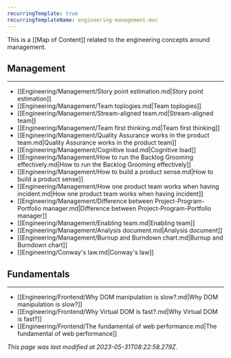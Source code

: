 ```yaml
---
recurringTemplate: true
recurringTemplateName: engineering-management-moc
---
```


This is a [[Map of Content]] related to the engineering concepts around management.

## Management
---
- [[Engineering/Management/Story point estimation.md|Story point estimation]]
- [[Engineering/Management/Team toplogies.md|Team toplogies]]
- [[Engineering/Management/Stream-aligned team.md|Stream-aligned team]]
- [[Engineering/Management/Team first thinking.md|Team first thinking]]
- [[Engineering/Management/Quality Assurance works in the product team.md|Quality Assurance works in the product team]]
- [[Engineering/Management/Cognitive load.md|Cognitive load]]
- [[Engineering/Management/How to run the Backlog Grooming effectively.md|How to run the Backlog Grooming effectively]]
- [[Engineering/Management/How to build a product sense.md|How to build a product sense]]
- [[Engineering/Management/How one product team works when having incident.md|How one product team works when having incident]]
- [[Engineering/Management/Difference between Project-Program-Portfolio manager.md|Difference between Project-Program-Portfolio manager]]
- [[Engineering/Management/Enabling team.md|Enabling team]]
- [[Engineering/Management/Analysis document.md|Analysis document]]
- [[Engineering/Management/Burnup and Burndown chart.md|Burnup and Burndown chart]]
- [[Engineering/Conway's law.md|Conway's law]]

## Fundamentals
---
- [[Engineering/Frontend/Why DOM manipulation is slow?.md|Why DOM manipulation is slow?]]
- [[Engineering/Frontend/Why Virtual DOM is fast?.md|Why Virtual DOM is fast?]]
- [[Engineering/Frontend/The fundamental of web performance.md|The fundamental of web performance]]


*This page was last modified at 2023-05-31T08:22:58.279Z*.
